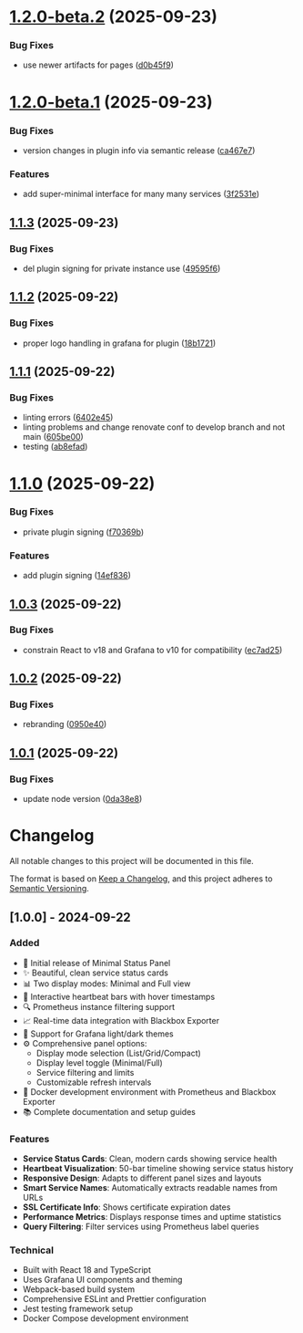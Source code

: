 # [1.2.0-beta.2](https://github.com/Perseus985/Minimal-Status-Panel/compare/v1.2.0-beta.1...v1.2.0-beta.2) (2025-09-23)


### Bug Fixes

* use newer artifacts for pages ([d0b45f9](https://github.com/Perseus985/Minimal-Status-Panel/commit/d0b45f9806a0087199ab8806b3068aa20575ffc7))

# [1.2.0-beta.1](https://github.com/Perseus985/Minimal-Status-Panel/compare/v1.1.3...v1.2.0-beta.1) (2025-09-23)


### Bug Fixes

* version changes in plugin info via semantic release ([ca467e7](https://github.com/Perseus985/Minimal-Status-Panel/commit/ca467e780a422567578628b11a1b8c181895a9e6))


### Features

* add super-minimal interface for many many services ([3f2531e](https://github.com/Perseus985/Minimal-Status-Panel/commit/3f2531ebd1990fe3221f47488fddd3b874a93815))

## [1.1.3](https://github.com/Perseus985/Minimal-Status-Panel/compare/v1.1.2...v1.1.3) (2025-09-23)


### Bug Fixes

* del plugin signing for private instance use ([49595f6](https://github.com/Perseus985/Minimal-Status-Panel/commit/49595f67e5485f1f6cbfd7c15079301ff4aceddf))

## [1.1.2](https://github.com/Perseus985/Minimal-Status-Panel/compare/v1.1.1...v1.1.2) (2025-09-22)


### Bug Fixes

* proper logo handling in grafana for plugin ([18b1721](https://github.com/Perseus985/Minimal-Status-Panel/commit/18b1721ba08cb5b75e71169b3165a518ecbb5b21))

## [1.1.1](https://github.com/Perseus985/Minimal-Status-Panel/compare/v1.1.0...v1.1.1) (2025-09-22)


### Bug Fixes

* linting errors ([6402e45](https://github.com/Perseus985/Minimal-Status-Panel/commit/6402e4528cedcd371cfff5390b4e4f914f11e41a))
* linting problems and change renovate conf to develop branch and not main ([605be00](https://github.com/Perseus985/Minimal-Status-Panel/commit/605be00607e71be9d592bc5529cfa37a97e1af96))
* testing ([ab8efad](https://github.com/Perseus985/Minimal-Status-Panel/commit/ab8efad4ef3ffe86bfc75d1c38c778272a1b38bd))

# [1.1.0](https://github.com/Perseus985/Minimal-Status-Panel/compare/v1.0.3...v1.1.0) (2025-09-22)


### Bug Fixes

* private plugin signing ([f70369b](https://github.com/Perseus985/Minimal-Status-Panel/commit/f70369b8b5fa5937ef34983b973c818f7a90b78d))


### Features

* add plugin signing ([14ef836](https://github.com/Perseus985/Minimal-Status-Panel/commit/14ef83611fcdd170672a7a3f5a3276dddbd3a3cb))

## [1.0.3](https://github.com/Perseus985/Minimal-Status-Panel/compare/v1.0.2...v1.0.3) (2025-09-22)


### Bug Fixes

* constrain React to v18 and Grafana to v10 for compatibility ([ec7ad25](https://github.com/Perseus985/Minimal-Status-Panel/commit/ec7ad25b50a44b674de9b905fdeb5f075bb60e60))

## [1.0.2](https://github.com/Perseus985/Minimal-Status-Panel/compare/v1.0.1...v1.0.2) (2025-09-22)


### Bug Fixes

* rebranding ([0950e40](https://github.com/Perseus985/Minimal-Status-Panel/commit/0950e4085791e12fc11d57f3fd1764b6352c905d))

## [1.0.1](https://github.com/Perseus985/Minimal-Status-Panel/compare/v1.0.0...v1.0.1) (2025-09-22)


### Bug Fixes

* update node version ([0da38e8](https://github.com/Perseus985/Minimal-Status-Panel/commit/0da38e853825523754127460dc6882cd312704e4))

# Changelog

All notable changes to this project will be documented in this file.

The format is based on [Keep a Changelog](https://keepachangelog.com/en/1.0.0/),
and this project adheres to [Semantic Versioning](https://semver.org/spec/v2.0.0.html).

## [1.0.0] - 2024-09-22

### Added
- 🎉 Initial release of Minimal Status Panel
- ✨ Beautiful, clean service status cards
- 📊 Two display modes: Minimal and Full view
- 💫 Interactive heartbeat bars with hover timestamps
- 🔍 Prometheus instance filtering support
- 📈 Real-time data integration with Blackbox Exporter
- 🎨 Support for Grafana light/dark themes
- ⚙️ Comprehensive panel options:
  - Display mode selection (List/Grid/Compact)
  - Display level toggle (Minimal/Full)
  - Service filtering and limits
  - Customizable refresh intervals
- 🐳 Docker development environment with Prometheus and Blackbox Exporter
- 📚 Complete documentation and setup guides

### Features
- **Service Status Cards**: Clean, modern cards showing service health
- **Heartbeat Visualization**: 50-bar timeline showing service status history
- **Responsive Design**: Adapts to different panel sizes and layouts
- **Smart Service Names**: Automatically extracts readable names from URLs
- **SSL Certificate Info**: Shows certificate expiration dates
- **Performance Metrics**: Displays response times and uptime statistics
- **Query Filtering**: Filter services using Prometheus label queries

### Technical
- Built with React 18 and TypeScript
- Uses Grafana UI components and theming
- Webpack-based build system
- Comprehensive ESLint and Prettier configuration
- Jest testing framework setup
- Docker Compose development environment
